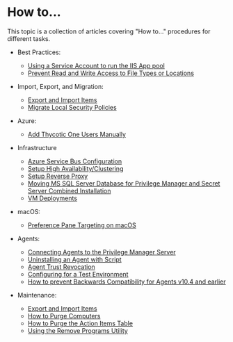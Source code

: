 [title]: # (How to...)
[tags]: # (create,set-up)
[priority]: # (9500)
# How to...

This topic is a collection of articles covering "How to..." procedures for different tasks.

* Best Practices:

  * [Using a Service Account to run the IIS App pool](best-practices/run-iis-app-pool.md)
  * [Prevent Read and Write Access to File Types or Locations](best-practices/prevent-read.md)

* Import, Export, and Migration:

  * [Export and Import Items](maintenance/export-import.md)
  * [Migrate Local Security Policies](../local-security/migrate-lss-policies.md)

* Azure:

  * [Add Thycotic One Users Manually](../ui/config/users/index.md#how_to_add_thycotic_one_users_manually)

* Infrastructure

  * [Azure Service Bus Configuration](infrastructure/ms-az-service-bus.md)
  * [Setup High Availability/Clustering](infrastructure/ha_clustering.md)
  * [Setup Reverse Proxy](infrastructure/proxy.md)
  * [Moving MS SQL Server Database for Privilege Manager and Secret Server Combined Installation](infrastructure/moving-comb-db.md)
  * [VM Deployments](infrastructure/vm-deployments.md)

* macOS:

  * [Preference Pane Targeting on macOS](../ui/macOS/prefpane.md)

* Agents:

  * [Connecting Agents to the Privilege Manager Server](agents/connect-agents.md)
  * [Uninstalling an Agent with Script](agents/agent-uninstall-script.md)
  * [Agent Trust Revocation](agents/agent-trust-revocation.md)
  * [Configuring for a Test Environment](agents/config-test-env.md)
  * [How to prevent Backwards Compatibility for Agents v10.4 and earlier](agents/prevent-backwards-compatibility-agents.md) 

* Maintenance:

  * [Export and Import Items](maintenance/export-import.md)
  * [How to Purge Computers](maintenance/purge-computers.md)
  * [How to Purge the Action Items Table](maintenance/purging-action-items-table.md)
  * [Using the Remove Programs Utility](maintenance/remove-programs-utility.md)
